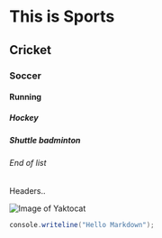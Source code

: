# This is Sports
## Cricket
### Soccer
#### Running
##### Hockey
##### Shuttle badminton
###### End of list
Headers..

![Image of Yaktocat](https://octodex.github.com/images/yaktocat.png)


```C#
console.writeline("Hello Markdown");
```

